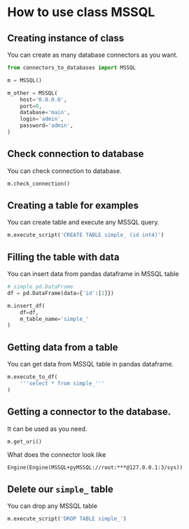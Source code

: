 # How to use class MSSQL

## Creating instance of class

You can create as many database connectors as you want.

```python
from connectors_to_databases import MSSQL

m = MSSQL()

m_other = MSSQL(
    host='0.0.0.0',
    port=0,
    database='main',
    login='admin',
    password='admin',
)
```

## Check connection to database

You can check connection to database.

```python
m.check_connection()
```

## Creating a table for examples

You can create table and execute any MSSQL query.

```python
m.execute_script('CREATE TABLE simple_ (id int4)')
```

## Filling the table with data

You can insert data from pandas dataframe in MSSQL table

```python
# simple pd.DataFrame
df = pd.DataFrame(data={'id':[1]})

m.insert_df(
    df=df,
    m_table_name='simple_'
)
```

## Getting data from a table

You can get data from MSSQL table in pandas dataframe.

```python
m.execute_to_df(
    '''select * from simple_'''
)
```

## Getting a connector to the database.

It can be used as you need.

```python
m.get_uri()
```

What does the connector look like

```log
Engine(Engine(MSSQL+pyMSSQL://root:***@127.0.0.1:3/sys))
```

## Delete our `simple_` table

You can drop any MSSQL table

```python
m.execute_script('DROP TABLE simple_')
```